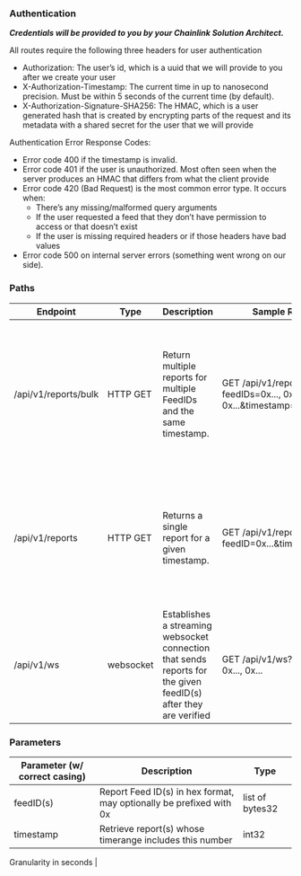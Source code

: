 ### Authentication

**_Credentials will be provided to you by your Chainlink Solution Architect._**

All routes require the following three headers for user authentication

- Authorization: The user’s id, which is a uuid that we will provide to you after we create your user
- X-Authorization-Timestamp: The current time in up to nanosecond precision. Must be within 5 seconds of the current time (by default).
- X-Authorization-Signature-SHA256: The HMAC, which is a user generated hash that is created by encrypting parts of the request and its metadata with a shared secret for the user that we will provide

Authentication Error Response Codes:

- Error code 400 if the timestamp is invalid.
- Error code 401 if the user is unauthorized. Most often seen when the server produces an HMAC that differs from what the client provide
- Error code 420 (Bad Request) is the most common error type. It occurs when:
  - There’s any missing/malformed query arguments
  - If the user requested a feed that they don’t have permission to access or that doesn’t exist
  - If the user is missing required headers or if those headers have bad values
- Error code 500 on internal server errors (something went wrong on our side).

### Paths

| Endpoint             | Type      | Description                                                                                                     | Sample Request                                                      | Sample Response                                                                                                                                                                                                                                                                                        |
| -------------------- | --------- | --------------------------------------------------------------------------------------------------------------- | ------------------------------------------------------------------- | ------------------------------------------------------------------------------------------------------------------------------------------------------------------------------------------------------------------------------------------------------------------------------------------------------ |
| /api/v1/reports/bulk | HTTP GET  | Return multiple reports for multiple FeedIDs and the same timestamp.                                            | GET /api/v1/reports/bulk?feedIDs=0x..., 0x..., 0x...&timestamp=XXXX | {"reports": [{ "feedID": hex encoded feedId, "validFromTimestamp": report's earliest applicable timestamp, "observationsTimestamp": report's latest applicable timestamp "fullReport": a blob containing the report context + body, can be passed unmodified to the contract for verification },...] } |
| /api/v1/reports      | HTTP GET  | Returns a single report for a given timestamp.                                                                  | GET /api/v1/reports?feedID=0x...&timestamp=XXXX                     | { "report"{ "feedID": hex encoded feedId, "validFromTimestamp": report's earliest applicable timestamp, "observationsTimestamp": report's latest applicable timestamp "fullReport": a blob containing the report context + body, can be passed unmodified to the contract for verification }           |
| /api/v1/ws           | websocket | Establishes a streaming websocket connection that sends reports for the given feedID(s) after they are verified | GET /api/v1/ws?feedIDs=0x..., 0x..., 0x...                          | { "report": { "feedID": hex encoded feedId, "fullReport": a blob containing the report context + body, can be passed unmodified to the contract for verification } }                                                                                                                                   |

### Parameters

| Parameter (w/ correct casing) | Description                                                         | Type            |
| ----------------------------- | ------------------------------------------------------------------- | --------------- |
| feedID(s)                     | Report Feed ID(s) in hex format, may optionally be prefixed with 0x | list of bytes32 |
| timestamp                     | Retrieve report(s) whose timerange includes this number             | int32           |

Granularity in seconds |
